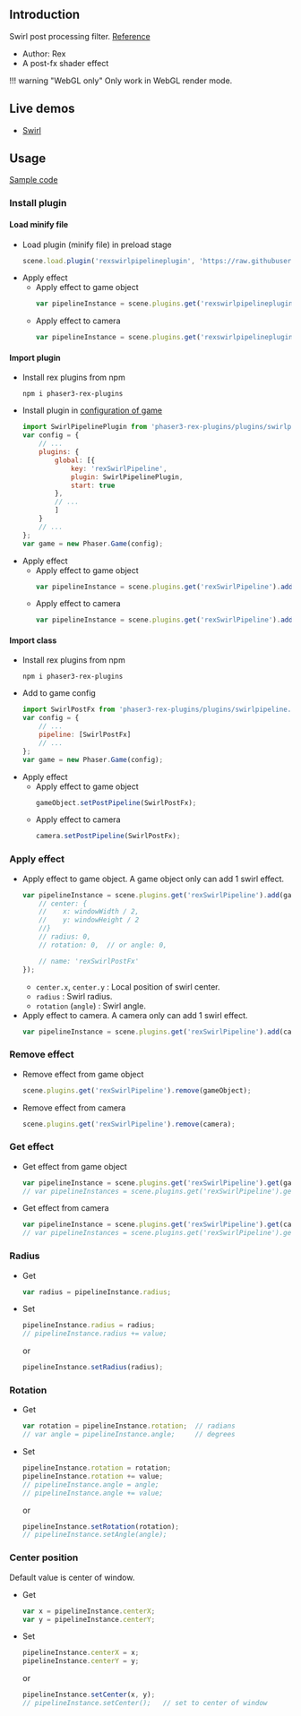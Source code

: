 ## Introduction

Swirl post processing filter. [Reference](https://www.geeks3d.com/20110428/shader-library-swirl-post-processing-filter-in-glsl/)

- Author: Rex
- A post-fx shader effect

!!! warning "WebGL only"
    Only work in WebGL render mode.

## Live demos

- [Swirl](https://codepen.io/rexrainbow/pen/RBXQBo)

## Usage

[Sample code](https://github.com/rexrainbow/phaser3-rex-notes/tree/master/examples/shader-swirl)

### Install plugin

#### Load minify file

- Load plugin (minify file) in preload stage
    ```javascript
    scene.load.plugin('rexswirlpipelineplugin', 'https://raw.githubusercontent.com/rexrainbow/phaser3-rex-notes/master/dist/rexswirlpipelineplugin.min.js', true);
    ```
- Apply effect
    - Apply effect to game object
        ```javascript
        var pipelineInstance = scene.plugins.get('rexswirlpipelineplugin').add(gameObject, config);
        ```
    - Apply effect to camera
        ```javascript
        var pipelineInstance = scene.plugins.get('rexswirlpipelineplugin').add(camera, config);
        ```

#### Import plugin

- Install rex plugins from npm
    ```
    npm i phaser3-rex-plugins
    ```
- Install plugin in [configuration of game](game.md#configuration)
    ```javascript
    import SwirlPipelinePlugin from 'phaser3-rex-plugins/plugins/swirlpipeline-plugin.js';
    var config = {
        // ...
        plugins: {
            global: [{
                key: 'rexSwirlPipeline',
                plugin: SwirlPipelinePlugin,
                start: true
            },
            // ...
            ]
        }
        // ...
    };
    var game = new Phaser.Game(config);
    ```
- Apply effect
    - Apply effect to game object
        ```javascript
        var pipelineInstance = scene.plugins.get('rexSwirlPipeline').add(gameObject, config);
        ```
    - Apply effect to camera
        ```javascript
        var pipelineInstance = scene.plugins.get('rexSwirlPipeline').add(camera, config);
        ```

#### Import class

- Install rex plugins from npm
    ```
    npm i phaser3-rex-plugins
    ```
- Add to game config
    ```javascript
    import SwirlPostFx from 'phaser3-rex-plugins/plugins/swirlpipeline.js';
    var config = {
        // ...
        pipeline: [SwirlPostFx]
        // ...
    };
    var game = new Phaser.Game(config);
    ```
- Apply effect
    - Apply effect to game object
        ```javascript
        gameObject.setPostPipeline(SwirlPostFx);
        ```
    - Apply effect to camera
        ```javascript
        camera.setPostPipeline(SwirlPostFx);
        ```

### Apply effect

- Apply effect to game object. A game object only can add 1 swirl effect.
    ```javascript
    var pipelineInstance = scene.plugins.get('rexSwirlPipeline').add(gameObject, {
        // center: {
        //    x: windowWidth / 2,
        //    y: windowHeight / 2
        //}
        // radius: 0,
        // rotation: 0,  // or angle: 0,

        // name: 'rexSwirlPostFx'
    });
    ```
    - `center.x`, `center.y` : Local position of swirl center.
    - `radius` : Swirl radius.
    - `rotation` (`angle`) : Swirl angle.
- Apply effect to camera. A camera only can add 1 swirl effect.
    ```javascript
    var pipelineInstance = scene.plugins.get('rexSwirlPipeline').add(camera, config);
    ```

### Remove effect

- Remove effect from game object
    ```javascript
    scene.plugins.get('rexSwirlPipeline').remove(gameObject);
    ```
- Remove effect from camera
    ```javascript
    scene.plugins.get('rexSwirlPipeline').remove(camera);
    ```

### Get effect

- Get effect from game object
    ```javascript
    var pipelineInstance = scene.plugins.get('rexSwirlPipeline').get(gameObject)[0];
    // var pipelineInstances = scene.plugins.get('rexSwirlPipeline').get(gameObject);
    ```
- Get effect from camera
    ```javascript
    var pipelineInstance = scene.plugins.get('rexSwirlPipeline').get(camera)[0];
    // var pipelineInstances = scene.plugins.get('rexSwirlPipeline').get(camera);
    ```

### Radius

- Get
    ```javascript
    var radius = pipelineInstance.radius;
    ```
- Set
    ```javascript
    pipelineInstance.radius = radius;
    // pipelineInstance.radius += value;
    ```
    or
    ```javascript
    pipelineInstance.setRadius(radius);
    ```

### Rotation

- Get
    ```javascript
    var rotation = pipelineInstance.rotation;  // radians
    // var angle = pipelineInstance.angle;     // degrees
    ```
- Set
    ```javascript
    pipelineInstance.rotation = rotation;
    pipelineInstance.rotation += value;
    // pipelineInstance.angle = angle;
    // pipelineInstance.angle += value;
    ```
    or
    ```javascript
    pipelineInstance.setRotation(rotation);
    // pipelineInstance.setAngle(angle);
    ```

### Center position

Default value is center of window.

- Get
    ```javascript
    var x = pipelineInstance.centerX;
    var y = pipelineInstance.centerY;
    ```
- Set
    ```javascript
    pipelineInstance.centerX = x;
    pipelineInstance.centerY = y;
    ```
    or
    ```javascript
    pipelineInstance.setCenter(x, y);
    // pipelineInstance.setCenter();   // set to center of window
    ```
